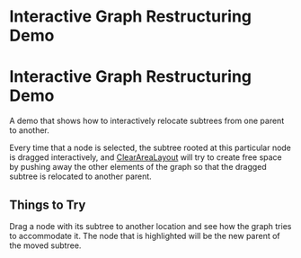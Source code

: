 <!--
 //////////////////////////////////////////////////////////////////////////////
 // @license
 // This file is part of yFiles for HTML 2.6.0.3.
 // Use is subject to license terms.
 //
 // Copyright (c) 2000-2024 by yWorks GmbH, Vor dem Kreuzberg 28,
 // 72070 Tuebingen, Germany. All rights reserved.
 //
 //////////////////////////////////////////////////////////////////////////////
-->
# Interactive Graph Restructuring Demo

# Interactive Graph Restructuring Demo

A demo that shows how to interactively relocate subtrees from one parent to another.

Every time that a node is selected, the subtree rooted at this particular node is dragged interactively, and [ClearAreaLayout](https://docs.yworks.com/yfileshtml/#/api/ClearAreaLayout) will try to create free space by pushing away the other elements of the graph so that the dragged subtree is relocated to another parent.

## Things to Try

Drag a node with its subtree to another location and see how the graph tries to accommodate it. The node that is highlighted will be the new parent of the moved subtree.
